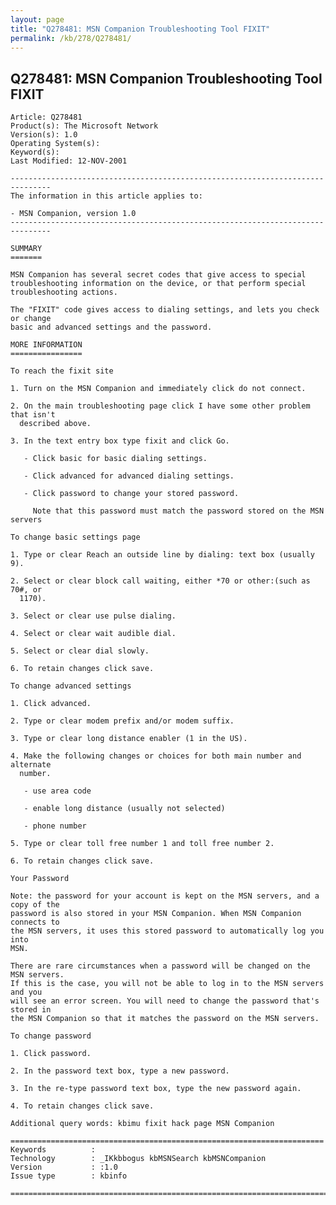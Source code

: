 ```yaml
---
layout: page
title: "Q278481: MSN Companion Troubleshooting Tool FIXIT"
permalink: /kb/278/Q278481/
---
```


## Q278481: MSN Companion Troubleshooting Tool FIXIT

	Article: Q278481
	Product(s): The Microsoft Network
	Version(s): 1.0
	Operating System(s): 
	Keyword(s): 
	Last Modified: 12-NOV-2001
	
	-------------------------------------------------------------------------------
	The information in this article applies to:
	
	- MSN Companion, version 1.0 
	-------------------------------------------------------------------------------
	
	SUMMARY
	=======
	
	MSN Companion has several secret codes that give access to special
	troubleshooting information on the device, or that perform special
	troubleshooting actions.
	
	The "FIXIT" code gives access to dialing settings, and lets you check or change
	basic and advanced settings and the password.
	
	MORE INFORMATION
	================
	
	To reach the fixit site
	
	1. Turn on the MSN Companion and immediately click do not connect.
	
	2. On the main troubleshooting page click I have some other problem that isn't
	  described above.
	
	3. In the text entry box type fixit and click Go.
	
	   - Click basic for basic dialing settings.
	
	   - Click advanced for advanced dialing settings.
	
	   - Click password to change your stored password.
	
	     Note that this password must match the password stored on the MSN servers
	
	To change basic settings page
	
	1. Type or clear Reach an outside line by dialing: text box (usually 9).
	
	2. Select or clear block call waiting, either *70 or other:(such as 70#, or
	  1170).
	
	3. Select or clear use pulse dialing.
	
	4. Select or clear wait audible dial.
	
	5. Select or clear dial slowly.
	
	6. To retain changes click save.
	
	To change advanced settings
	
	1. Click advanced.
	
	2. Type or clear modem prefix and/or modem suffix.
	
	3. Type or clear long distance enabler (1 in the US).
	
	4. Make the following changes or choices for both main number and alternate
	  number.
	
	   - use area code
	
	   - enable long distance (usually not selected)
	
	   - phone number
	
	5. Type or clear toll free number 1 and toll free number 2.
	
	6. To retain changes click save.
	
	Your Password
	
	Note: the password for your account is kept on the MSN servers, and a copy of the
	password is also stored in your MSN Companion. When MSN Companion connects to
	the MSN servers, it uses this stored password to automatically log you into
	MSN.
	
	There are rare circumstances when a password will be changed on the MSN servers.
	If this is the case, you will not be able to log in to the MSN servers and you
	will see an error screen. You will need to change the password that's stored in
	the MSN Companion so that it matches the password on the MSN servers.
	
	To change password
	
	1. Click password.
	
	2. In the password text box, type a new password.
	
	3. In the re-type password text box, type the new password again.
	
	4. To retain changes click save.
	
	Additional query words: kbimu fixit hack page MSN Companion
	
	======================================================================
	Keywords          :  
	Technology        : _IKkbbogus kbMSNSearch kbMSNCompanion
	Version           : :1.0
	Issue type        : kbinfo
	
	=============================================================================
	
